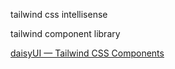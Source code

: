 tailwind css intellisense

tailwind component library

[daisyUI — Tailwind CSS Components](https://daisyui.com/)

